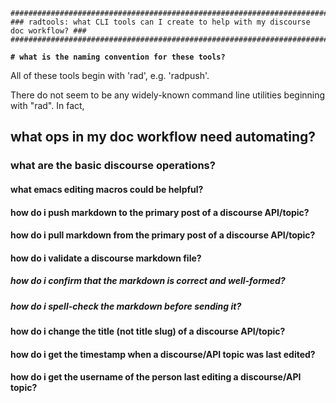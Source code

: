 ``` nohighlight
#####################################################################################
### radtools: what CLI tools can I create to help with my discourse doc workflow? ###
#####################################################################################
```

**`# what is the naming convention for these tools?`**

All of these tools begin with 'rad', e.g. 'radpush'.

There do not seem to be any widely-known command line utilities beginning with "rad".  In fact,  
## what ops in my doc workflow need automating?

### what are the basic discourse operations?

#### what emacs editing macros could be helpful?

#### how do i push markdown to the primary post of a discourse API/topic?

#### how do i pull markdown from the primary post of a discourse API/topic?

#### how do i validate a discourse markdown file?

##### how do i confirm that the markdown is correct and well-formed?

##### how do i spell-check the markdown before sending it?

#### how do i change the title (not title slug) of a discourse API/topic?

#### how do i get the timestamp when a discourse/API topic was last edited?

#### how do i get the username of the person last editing a discourse/API topic?

```
